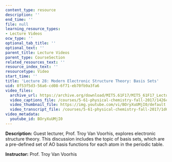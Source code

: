 ```yaml
---
content_type: resource
description: ''
end_time: ''
file: null
learning_resource_types:
- Lecture Videos
ocw_type: ''
optional_tab_title: ''
optional_text: ''
parent_title: Lecture Videos
parent_type: CourseSection
related_resources_text: ''
resource_index_text: ''
resourcetype: Video
start_time: ''
title: 'Lecture 28: Modern Electronic Structure Theory: Basis Sets'
uid: 8f53f5d3-56a6-cd08-6f71-eb70fb9a3fa6
video_files:
  archive_url: https://archive.org/download/MIT5.61F17/MIT5_61F17_Lecture_28_300k.mp4
  video_captions_file: /courses/5-61-physical-chemistry-fall-2017/1426cdbd64a750088f6055779119455f_BOryXuUMjI0.vtt
  video_thumbnail_file: https://img.youtube.com/vi/BOryXuUMjI0/default.jpg
  video_transcript_file: /courses/5-61-physical-chemistry-fall-2017/1d6c7f9004287ee7f1b49b50010a8a5a_BOryXuUMjI0.pdf
video_metadata:
  youtube_id: BOryXuUMjI0
---
```


**Description:** Guest lecturer, Prof. Troy Van Voorhis, explores electronic structure theory. This discussion includes the topic of basis sets, which are a pre-defined set of AO basis functions for each atom in the periodic table.

**Instructor:** Prof. Troy Van Voorhis